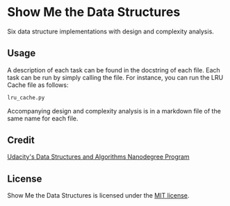 # Show Me the Data Structures

Six data structure implementations with design and complexity analysis.

## Usage

A description of each task can be found in the docstring of each file. Each task can be run by simply calling the file. For instance, you can run the LRU Cache file as follows:

```bash
lru_cache.py
```

Accompanying design and complexity analysis is in a markdown file of the same name for each file.

## Credit

[Udacity's Data Structures and Algorithms Nanodegree Program](https://www.udacity.com/course/data-structures-and-algorithms-nanodegree--nd256)

## License

Show Me the Data Structures is licensed under the [MIT license](https://github.com/danrneal/show-me-the-data-structures/blob/master/LICENSE).
